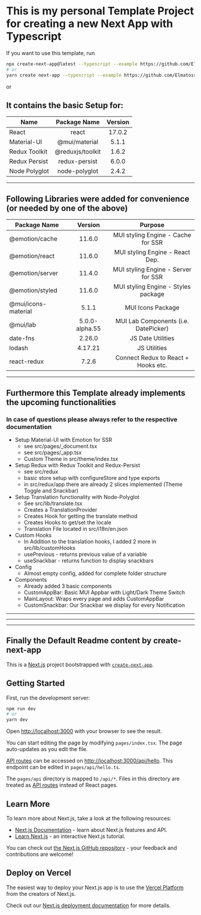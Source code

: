 # This is my personal Template Project for creating a new Next App with Typescript

 If you want to use this template, run 
 
 ```bash
 npx create-next-app@latest --typescript --example https://github.com/Elmatoss/template-nextjs-ts-mui-redux
 # or
 yarn create next-app --typescript --example https://github.com/Elmatoss/template-nextjs-ts-mui-redux
 ```
 
 or

## It contains the basic Setup for:

| Name          |   Package Name   | Version |
| ------------- | :--------------: | :-----: |
| React         |      react       | 17.0.2  |
| Material-UI   |  @mui/material   |  5.1.1  |
| Redux Toolkit | @reduxjs/toolkit |  1.6.2  |
| Redux Persist |  redux-persist   |  6.0.0  |
| Node Polyglot |  node-polyglot   |  2.4.2  |

---

## Following Libraries were added for convenience (or needed by one of the above)

| Package Name        |    Version     |               Purpose                |
| ------------------- | :------------: | :----------------------------------: |
| @emotion/cache      |     11.6.0     |  MUI styling Engine - Cache for SSR  |
| @emotion/react      |     11.6.0     |   MUI styling Engine - React Dep.    |
| @emotion/server     |     11.4.0     | MUI styling Engine - Server for SSR  |
| @emotion/styled     |     11.6.0     | MUI styling Engine - Styles package  |
| @mui/icons-material |     5.1.1      |          MUI Icons Package           |
| @mui/lab            | 5.0.0-alpha.55 | MUI Lab Components (i.e. DatePicker) |
| date-fns            |     2.26.0     |          JS Date Utilities           |
| lodash              |    4.17.21     |             JS Utilities             |
| react-redux         |     7.2.6      | Connect Redux to React + Hooks etc.  |

---

## Furthermore this Template already implements the upcoming functionalities

### In case of questions please always refer to the respective documentation

- Setup Material-UI with Emotion for SSR
  - see src/pages/\_document.tsx
  - see src/pages/\_app.tsx
  - Custom Theme in src/theme/index.tsx
- Setup Redux with Redux Toolkit and Redux-Persist
  - see src/redux
  - basic store setup with configureStore and type exports
  - in src/redux/app there are already 2 slices implemented (Theme Toggle and Snackbar)
- Setup Translation functionality with Node-Polyglot
  - See src/lib/translate.tsx
  - Creates a TranslationProvider
  - Creates Hook for getting the translate method
  - Creates Hooks to get/set the locale
  - Translation File located in src/i18n/en.json
- Custom Hooks
  - In Addition to the translation hooks, I added 2 more in src/lib/customHooks
  - usePrevious - returns previous value of a variable
  - useSnackbar - returns function to display snackbars
- Config
  - Almost empty config, added for complete folder structure
- Components
  - Already added 3 basic components
  - CustomAppBar: Basic MUI Appbar with Light/Dark Theme Switch
  - MainLayout: Wraps every page and adds CustomAppBar
  - CustomSnackbar: Our Snackbar we display for every Notification

---

---

---

## Finally the Default Readme content by create-next-app

This is a [Next.js](https://nextjs.org/) project bootstrapped with [`create-next-app`](https://github.com/vercel/next.js/tree/canary/packages/create-next-app).

## Getting Started

First, run the development server:

```bash
npm run dev
# or
yarn dev
```

Open [http://localhost:3000](http://localhost:3000) with your browser to see the result.

You can start editing the page by modifying `pages/index.tsx`. The page auto-updates as you edit the file.

[API routes](https://nextjs.org/docs/api-routes/introduction) can be accessed on [http://localhost:3000/api/hello](http://localhost:3000/api/hello). This endpoint can be edited in `pages/api/hello.ts`.

The `pages/api` directory is mapped to `/api/*`. Files in this directory are treated as [API routes](https://nextjs.org/docs/api-routes/introduction) instead of React pages.

## Learn More

To learn more about Next.js, take a look at the following resources:

- [Next.js Documentation](https://nextjs.org/docs) - learn about Next.js features and API.
- [Learn Next.js](https://nextjs.org/learn) - an interactive Next.js tutorial.

You can check out [the Next.js GitHub repository](https://github.com/vercel/next.js/) - your feedback and contributions are welcome!

## Deploy on Vercel

The easiest way to deploy your Next.js app is to use the [Vercel Platform](https://vercel.com/new?utm_medium=default-template&filter=next.js&utm_source=create-next-app&utm_campaign=create-next-app-readme) from the creators of Next.js.

Check out our [Next.js deployment documentation](https://nextjs.org/docs/deployment) for more details.
